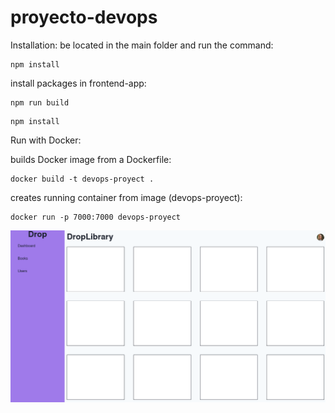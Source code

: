 # proyecto-devops

Installation:
be located in the main folder and run the command:  

```
npm install
```
install packages in frontend-app:

```
npm run build
```

```
npm install
```


Run with Docker:  

builds Docker image from a Dockerfile:  

```
docker build -t devops-proyect .
```

creates running container from image (devops-proyect):

```
docker run -p 7000:7000 devops-proyect
```


![screenshot](./frontend-app/public/photo-proyectDevOps.png)


